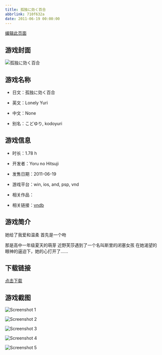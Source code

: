 ```yaml
---
title: 孤独に効く百合
abbrlink: 710f632a
date: 2011-06-19 00:00:00
---
```

[编辑此页面](https://github.com/ACG-3/ADV3-source/blob/main/source/_posts/games/%E5%AD%A4%E7%8B%AC%E3%81%AB%E5%8A%B9%E3%81%8F%E7%99%BE%E5%90%88.md)

## 游戏封面

![孤独に効く百合](https://pan.timero.xyz/d/onedrive/img_lib_001/%E5%AD%A4%E7%8B%AC%E3%81%AB%E5%8A%B9%E3%81%8F%E7%99%BE%E5%90%88_cover.avif)


## 游戏名称

- 日文：孤独に効く百合
- 英文：Lonely Yuri
- 中文：None

- 别名：こどゆり, kodoyuri


## 游戏信息

- 时长：1.78 h
- 开发者：Yoru no Hitsuji
- 发售日期：2011-06-19
- 游戏平台：win, ios, and, psp, vnd
- 相关作品：

- 相关链接：[vndb](https://vndb.org/v10569)


## 游戏简介

她给了我爱和温柔
首先是一个吻

那是高中一年级夏天的萌芽
近野芙莎遇到了一个名叫斯里的闭塞女孩
在她渴望的眼神的逼迫下，她的心打开了......




## 下载链接

[点击下载](https://pan.timero.xyz/onedrive/adv_lib_001/%E5%AD%A4%E7%8B%AC%E3%81%AB%E5%8A%B9%E3%81%8F%E7%99%BE%E5%90%88)


## 游戏截图


![Screenshot 1](https://pan.timero.xyz/d/onedrive/img_lib_001/%E5%AD%A4%E7%8B%AC%E3%81%AB%E5%8A%B9%E3%81%8F%E7%99%BE%E5%90%88_Screenshot_1.avif)

![Screenshot 2](https://pan.timero.xyz/d/onedrive/img_lib_001/%E5%AD%A4%E7%8B%AC%E3%81%AB%E5%8A%B9%E3%81%8F%E7%99%BE%E5%90%88_Screenshot_2.avif)

![Screenshot 3](https://pan.timero.xyz/d/onedrive/img_lib_001/%E5%AD%A4%E7%8B%AC%E3%81%AB%E5%8A%B9%E3%81%8F%E7%99%BE%E5%90%88_Screenshot_3.avif)

![Screenshot 4](https://pan.timero.xyz/d/onedrive/img_lib_001/%E5%AD%A4%E7%8B%AC%E3%81%AB%E5%8A%B9%E3%81%8F%E7%99%BE%E5%90%88_Screenshot_4.avif)

![Screenshot 5](https://pan.timero.xyz/d/onedrive/img_lib_001/%E5%AD%A4%E7%8B%AC%E3%81%AB%E5%8A%B9%E3%81%8F%E7%99%BE%E5%90%88_Screenshot_5.avif)

